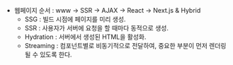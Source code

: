 - 웹페이지 순서 : www -> SSR -> AJAX -> React -> Next.js & Hybrid
  - SSG : 빌드 시점에 페이지를 미리 생성.
  - SSR : 사용자가 서버에 요청을 할 때마다 동적으로 생성.
  - Hydration : 서버에서 생성된 HTML을 활성화.
  - Streaming : 컴포넌트별로 비동기적으로 전달하여, 중요한 부분이 먼저 렌더링 될 수 있도록 한다.
